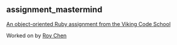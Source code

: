## assignment_mastermind

[An object-oriented Ruby assignment from the Viking Code School](http://www.vikingcodeschool.com)

Worked on by [Roy Chen](https://github.com/roychen25)